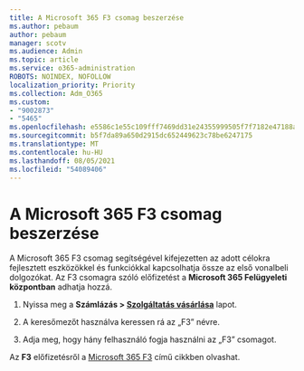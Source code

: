 ```yaml
---
title: A Microsoft 365 F3 csomag beszerzése
ms.author: pebaum
author: pebaum
manager: scotv
ms.audience: Admin
ms.topic: article
ms.service: o365-administration
ROBOTS: NOINDEX, NOFOLLOW
localization_priority: Priority
ms.collection: Adm_O365
ms.custom:
- "9002873"
- "5465"
ms.openlocfilehash: e5586c1e55c109fff7469dd31e24355999505f7f7182e47188af10db1b8bd772
ms.sourcegitcommit: b5f7da89a650d2915dc652449623c78be6247175
ms.translationtype: MT
ms.contentlocale: hu-HU
ms.lasthandoff: 08/05/2021
ms.locfileid: "54089406"
---
```

# <a name="get-the-microsoft-365-f3-plan"></a>A Microsoft 365 F3 csomag beszerzése

A Microsoft 365 F3 csomag segítségével kifejezetten az adott célokra fejlesztett eszközökkel és funkciókkal kapcsolhatja össze az első vonalbeli dolgozókat. Az F3 csomagra szóló előfizetést a **Microsoft 365 Felügyeleti központban** adhatja hozzá.

1. Nyissa meg a **Számlázás > [Szolgáltatás vásárlása](https://go.microsoft.com/fwlink/p/?linkid=868433)** lapot.

2. A keresőmezőt használva keressen rá az „F3” névre.

3. Adja meg, hogy hány felhasználó fogja használni az „F3” csomagot.

Az **F3** előfizetésről a [Microsoft 365 F3](https://www.microsoft.com/microsoft-365/microsoft-365-enterprise-f3?activetab=pivot%3aoverviewtab) című cikkben olvashat.
